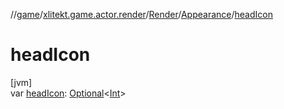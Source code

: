 //[game](../../../../index.md)/[xlitekt.game.actor.render](../../index.md)/[Render](../index.md)/[Appearance](index.md)/[headIcon](head-icon.md)

# headIcon

[jvm]\
var [headIcon](head-icon.md): [Optional](https://docs.oracle.com/javase/8/docs/api/java/util/Optional.html)&lt;[Int](https://kotlinlang.org/api/latest/jvm/stdlib/kotlin/-int/index.html)&gt;
